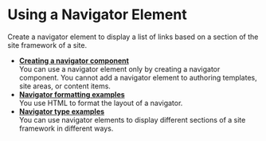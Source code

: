 # Using a Navigator Element


Create a navigator element to display a list of links based on a section of the site framework of a site.

-   **[Creating a navigator component](wcm_dev_elements_navigator_creating.md)**  
You can use a navigator element only by creating a navigator component. You cannot add a navigator element to authoring templates, site areas, or content items.
-   **[Navigator formatting examples](wcm_dev_elements_navigator_design.md)**  
You use HTML to format the layout of a navigator.
-   **[Navigator type examples](wcm_dev_elements_navigator_types.md)**  
You can use navigator elements to display different sections of a site framework in different ways.

